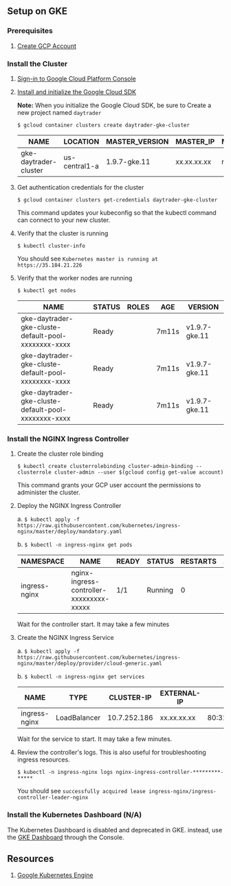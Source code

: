                 
## Setup on GKE

### Prerequisites

1.  [Create GCP Account](https://cloud.google.com/free/)

### Install the Cluster
    
1.  [Sign-in to Google Cloud Platform Console](console.cloud.google.com)

2.  [Install and initialize the Google Cloud SDK](//https://cloud.google.com/sdk/docs/quickstarts)

    **Note:** When you initialize the Google Cloud SDK, be sure to Create a new project named `daytrader`
    
    `$ gcloud container clusters create daytrader-gke-cluster`
            
    NAME | LOCATION | MASTER_VERSION | MASTER_IP | MACHINE_TYPE | NODE_VERSION | NUM_NODES | STATUS
    ---- | -------- | -------------- | --------- | ------------ | ------------ | --------- | ------
    gke-daytrader-cluster | us-central1-a | 1.9.7-gke.11 | xx.xx.xx.xx | n1-standard-1 | 1.9.7-gke.11 | 3 | RUNNING
        
3.  Get authentication credentials for the cluster
    
    `$ gcloud container clusters get-credentials daytrader-gke-cluster`
            
    This command updates your kubeconfig so that the kubectl command can connect to your new cluster.
            
4.  Verify that the cluster is running

    `$ kubectl cluster-info`
                
    You should see `Kubernetes master is running at https://35.184.21.226`

5.  Verify that the worker nodes are running

    `$ kubectl get nodes`
            
    NAME | STATUS | ROLES | AGE | VERSION
    ---- | ------ | ----- | --- | -------
    gke-daytrader-gke-cluste-default-pool-xxxxxxxx-xxxx | Ready | <none> | 7m11s | v1.9.7-gke.11
    gke-daytrader-gke-cluste-default-pool-xxxxxxxx-xxxx | Ready | <none> | 7m11s | v1.9.7-gke.11
    gke-daytrader-gke-cluste-default-pool-xxxxxxxx-xxxx | Ready | <none> | 7m11s | v1.9.7-gke.11

### Install the NGINX Ingress Controller
      
1.  Create the cluster role binding
        
    `$ kubectl create clusterrolebinding cluster-admin-binding --clusterrole cluster-admin --user $(gcloud config get-value account)`
    
    This command grants your GCP user account the permissions to administer the cluster.
                    
2.  Deploy the NGINX Ingress Controller
    
    a.  `$ kubectl apply -f https://raw.githubusercontent.com/kubernetes/ingress-nginx/master/deploy/mandatory.yaml`
            
    b.  `$ kubectl -n ingress-nginx get pods`
                
    NAMESPACE | NAME | READY | STATUS | RESTARTS | AGE
    --------- | ---- | ----- | ------ | -------- | --- 
    ingress-nginx | nginx-ingress-controller-xxxxxxxxx-xxxxx | 1/1 | Running | 0 | 39s
    
    Wait for the controller start. It may take a few minutes

3.  Create the NGINX Ingress Service
    
    a.  `$ kubectl apply -f https://raw.githubusercontent.com/kubernetes/ingress-nginx/master/deploy/provider/cloud-generic.yaml`
                
    b.  `$ kubectl -n ingress-nginx get services`
                
    NAME | TYPE | CLUSTER-IP | EXTERNAL-IP | PORT(S) | AGE
    ---- | ---- | ---------- | ----------- | ------- | ---
    ingress-nginx | LoadBalancer | 10.7.252.186 | xx.xx.xx.xx | 80:31884/TCP,443:31058/TCP | 55s
    
    Wait for the service to start. It may take a few minutes.
    
4.  Review the controller's logs. This is also useful for troubleshooting ingress resources.

    `$ kubectl -n ingress-nginx logs nginx-ingress-controller-*********-*****`

    You should see `successfully acquired lease ingress-nginx/ingress-controller-leader-nginx`
                            
### Install the Kubernetes Dashboard (N/A)
        
The Kubernetes Dashboard is disabled and deprecated in GKE. instead, use the [GKE Dashboard](https://cloud.google.com/kubernetes-engine/docs/concepts/dashboards) through the Console.

## Resources

1.  [Google Kubernetes Engine](https://cloud.google.com/kubernetes-engine/)


